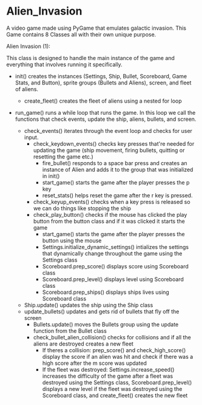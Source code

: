 # Alien_Invasion
A video game made using PyGame that emulates galactic invasion.
This Game contains 8 Classes all with their own unique purpose.

Alien Invasion (1):

  This class is designed to handle the main instance of the game
  and everything that involves running it specifically.  
  
  - init() creates the instances (Settings, Ship, Bullet, Scoreboard, Game Stats, and Button), sprite groups (Bullets and Aliens), screen, and fleet of aliens.
      - create_fleet() creates the fleet of aliens using a nested for loop     
  
  - run_game() runs a while loop that runs the game. In this loop we call the functions that check events, update the ship, aliens, bullets, and screen.  
      - check_events() iterates through the event loop and checks for user input.  
           - check_keydown_events() checks key presses that're needed for updating the game (ship movement, firing bullets, quitting or resetting the game etc.)
                - fire_bullet() responds to a space bar press and creates an instance of Alien and adds it to the group that was initialized in init()
                - start_game() starts the game after the player presses the p key
                - reset_stats() helps reset the game after the r key is pressed. 
           - check_keyup_events() checks when a key press is released so we can do things like stopping the ship
           - check_play_button() checks if the mouse has clicked the play button from the button class and if it was clicked it starts the game
                - start_game() starts the game after the player presses the button using the mouse
                - Settings.initialize_dynamic_settings() intializes the settings that dynamically change throughout the game using the Settings class
                - Scoreboard.prep_score() displays score using Scoreboard class
                - Scoreboard.prep_level() displays level using Scoreboard class
                - Scoreboard.prep_ships() displays ships lives using Scoreboard class
      - Ship.update() updates the ship using the Ship class
      - update_bullets() updates and gets rid of bullets that fly off the screen
           - Bullets.update() moves the Bullets group using the update function from the Bullet class
           - check_bullet_alien_collision() checks for collisions and if all the aliens are destroyed creates a new fleet
                - If theres a collision: prep_score() and check_high_score() display the score if an alien was hit and check if there was a high score after the m                   score was updated
                - If the fleet was destroyed: Settings.increase_speed() increases the difficulty of the game after a fleet was destroyed using the Settings class,                   Scoreboard.prep_level() displays a new level if the fleet was destroyed using the Scoreboard class, and create_fleet() creates the new fleet
              
